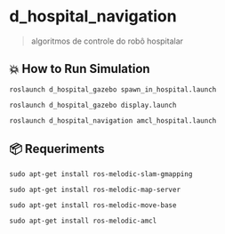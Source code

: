 # d_hospital_navigation
> algoritmos de controle do robô hospitalar

## 💥 How to Run Simulation

```
roslaunch d_hospital_gazebo spawn_in_hospital.launch
```

```
roslaunch d_hospital_gazebo display.launch
```

```
roslaunch d_hospital_navigation amcl_hospital.launch
```


## 📦 Requeriments

```
sudo apt-get install ros-melodic-slam-gmapping
```

```
sudo apt-get install ros-melodic-map-server
```

```
sudo apt-get install ros-melodic-move-base
```

```
sudo apt-get install ros-melodic-amcl
```